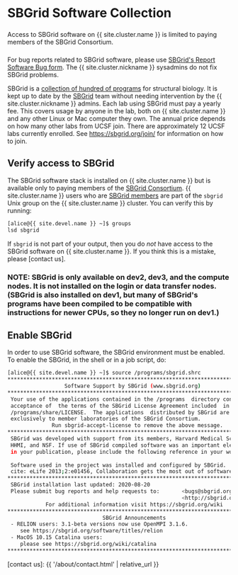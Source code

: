 # SBGrid Software Collection

<div class="alert alert-warning" role="alert" style="margin-top: 3ex">
Access to SBGrid software on {{ site.cluster.name }} is limited to paying members of the SBGrid Consortium.
</div>

<div class="alert alert-warning" role="alert" style="margin-top: 3ex">
For bug reports related to SBGrid software, please use <a href="https://sbgrid.org/help/?tab=bug">SBGrid's Report Software Bug form</a>.  The {{ site.cluster.nickname }} sysadmins do not fix SBGrid problems.
</div>

SBGrid is a [collection of hundred of programs](https://sbgrid.org/software/) for structural biology. It is kept up to date by the [SBGrid] team without needing intervention by the {{ site.cluster.nickname }} admins. Each lab using SBGrid must pay a yearly fee. This covers usage by anyone in the lab, both on {{ site.cluster.name }} and any other Linux or Mac computer they own. The annual price depends on how many other labs from UCSF join. There are approximately 12 UCSF labs currently enrolled. See <https://sbgrid.org/join/> for information on how to join.

## Verify access to SBGrid

The SBGrid software stack is installed on {{ site.cluster.name }} but is available only to paying members of the [SBGrid Consortium](https://sbgrid.org/join/).  {{ site.cluster.name }} users who are [SBGrid members] are part of the `sbgrid` Unix group on the {{ site.cluster.name }} cluster.  You can verify this by running:

<!-- code-block #1 -->
```sh
[alice@{{ site.devel.name }} ~]$ groups
lsd sbgrid
```

If `sbgrid` is not part of your output, then you do _not_ have access to the SBGrid software on {{ site.cluster.name }}.  If you think this is a mistake, please [contact us].

### NOTE: SBGrid is only available on dev2, dev3, and the compute nodes. It is not installed on the login or data transfer nodes. (SBGrid is also installed on dev1, but many of SBGrid's programs have been compiled to be compatible with instructions for newer CPUs, so they no longer run on dev1.)

## Enable SBGrid

In order to use SBGrid software, the SBGrid environment must be enabled.  To enable the SBGrid, in the shell or in a job script, do:

<!-- code-block #2 -->
```sh
[alice@{{ site.devel.name }} ~]$ source /programs/sbgrid.shrc
********************************************************************************
                  Software Support by SBGrid (www.sbgrid.org)
********************************************************************************
 Your use of the applications contained in the /programs  directory constitutes
 acceptance of  the terms of the SBGrid License Agreement included  in the file
 /programs/share/LICENSE.  The applications  distributed by SBGrid are licensed
 exclusively to member laboratories of the SBGrid Consortium.
              Run sbgrid-accept-license to remove the above message.  
********************************************************************************
 SBGrid was developed with support from its members, Harvard Medical School,    
 HHMI, and NSF. If use of SBGrid compiled software was an important element     
 in your publication, please include the following reference in your work:      
                                                                                      
 Software used in the project was installed and configured by SBGrid.                   
 cite: eLife 2013;2:e01456, Collaboration gets the most out of software.                
********************************************************************************
 SBGrid installation last updated: 2020-08-20
 Please submit bug reports and help requests to:       <bugs@sbgrid.org>  or
                                                       <http://sbgrid.org/bugs>
            For additional information visit https://sbgrid.org/wiki
********************************************************************************
                              SBGrid Announcements
 - RELION users: 3.1-beta versions now use OpenMPI 3.1.6. 
    see https://sbgrid.org/software/titles/relion 
 - MacOS 10.15 Catalina users: 
    please see https://sbgrid.org/wiki/catalina 
******************************************************************************** 
```


[SBGrid]: https://sbgrid.org/
[SBGrid members]: https://sbgrid.org/members/order/-institutions/
[contact us]: {{ '/about/contact.html' | relative_url }}

<style>
dt {
  margin-top: 1ex;
}
</style>  
